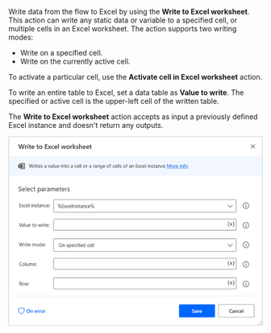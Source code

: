 Write data from the flow to Excel by using the **Write to Excel worksheet**. This action can write any static data or variable to a specified cell, or multiple cells in an Excel worksheet. The action supports two writing modes:

- Write on a specified cell.
- Write on the currently active cell.

To activate a particular cell, use the **Activate cell in Excel worksheet** action.

To write an entire table to Excel, set a data table as **Value to write**. The specified or active cell is the upper-left cell of the written table.

The **Write to Excel worksheet** action accepts as input a previously defined Excel instance and doesn't return any outputs.

![Screenshot of Write to Excel worksheet action properties dialog.](..\media\write-to-excel-action-properties.png)
